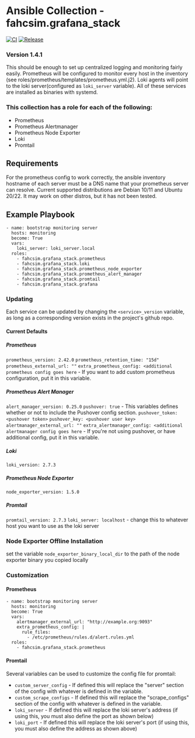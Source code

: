 # Ansible Collection - fahcsim.grafana_stack
[![CI](https://github.com/fahcsim/grafana_stack_collection/actions/workflows/prometheus.yml/badge.svg)](https://github.com/fahcsim/grafana_stack_collection/actions/workflows/prometheus.yml)
[![Release](https://github.com/fahcsim/grafana_stack_collection/actions/workflows/release.yml/badge.svg)](https://github.com/fahcsim/grafana_stack_collection/actions/workflows/release.yml)
### Version 1.4.1
This should be enough to set up centralized logging and monitoring fairly easily. Prometheus will be configured to monitor every host in the inventory (see roles/prometheus/templates/prometheus.yml.j2). Loki agents will point to the loki server(configured as `loki_server` variable). All of these services are installed as binaries with systemd.
### This collection has a role for each of the following:
- Prometheus
- Prometheus Alertmanager
- Prometheus Node Exporter
- Loki
- Promtail
## Requirements
For the prometheus config to work correctly, the ansible inventory hostname of each server must be a DNS name that your prometheus server can resolve.
Current supported distributions are Debian 10/11 and Ubuntu 20/22. It may work on other distros, but it has not been tested.
## Example Playbook
```
- name: bootstrap monitoring server
  hosts: monitoring
  become: True
  vars:
    loki_server: loki_server.local
  roles:
    - fahcsim.grafana_stack.prometheus
    - fahcsim.grafana_stack.loki
    - fahcsim.grafana_stack.prometheus_node_exporter
    - fahcsim.grafana_stack.prometheus_alert_manager
    - fahcsim.grafana_stack.promtail
    - fahcsim.grafana_stack.grafana
```
### Updating
Each service can be updated by changing the `<service>_version` variable, as long as a corresponding version exists in the project's github repo.
#### Current Defaults
##### Prometheus
`prometheus_version: 2.42.0`
`prometheus_retention_time: "15d"`
`prometheus_external_url: ""`
`extra_prometheus_config: <additional prometheus config goes here` - If you want to add custom prometheus configuration, put it in this variable.
##### Prometheus Alert Manager
`alert_manager_version: 0.25.0`
`pushover: true` - This variables defines whether or not to include the Pushover config section.
`pushover_token: <pushover token>`
`pushover_key: <pushover user key>`
`alertmanager_external_url: ""`
`extra_alertmanager_config: <additional alertmanager config goes here` - If you're not using pushover, or have additional config, put it in this variable.
##### Loki
`loki_version: 2.7.3`
##### Prometheus Node Exporter
`node_exporter_version: 1.5.0`
##### Promtail
`promtail_version: 2.7.3`
`loki_server: localhost` - change this to whatever host you want to use as the loki server

### Node Exporter Offline Installation
set the variable `node_exporter_binary_local_dir` to the path of the node exporter binary you copied locally

### Customization

#### Prometheus

```
- name: bootstrap monitoring server
  hosts: monitoring
  become: True
  vars:
    alertmanager_external_url: "http://example.org:9093"
    extra_prometheus_config: |
      rule_files:
        - /etc/prometheus/rules.d/alert.rules.yml
  roles:
    - fahcsim.grafana_stack.prometheus
```

#### Promtail
Several variables can be used to customize the config file for promtail:
- `custom_server_config` - If defined this will replace the "server" section of the config with whatever is defined in the variable.
- `custom_scrape_configs` - If defined this will replace the "scrape_configs" section of the config with whatever is defined in the variable.
- `loki_server` - If defined this will replace the loki server's address (if using this, you must also define the port as shown below)
- `loki_port` - If defined this will replace the loki server's port (if using this, you must also define the address as shown above)
